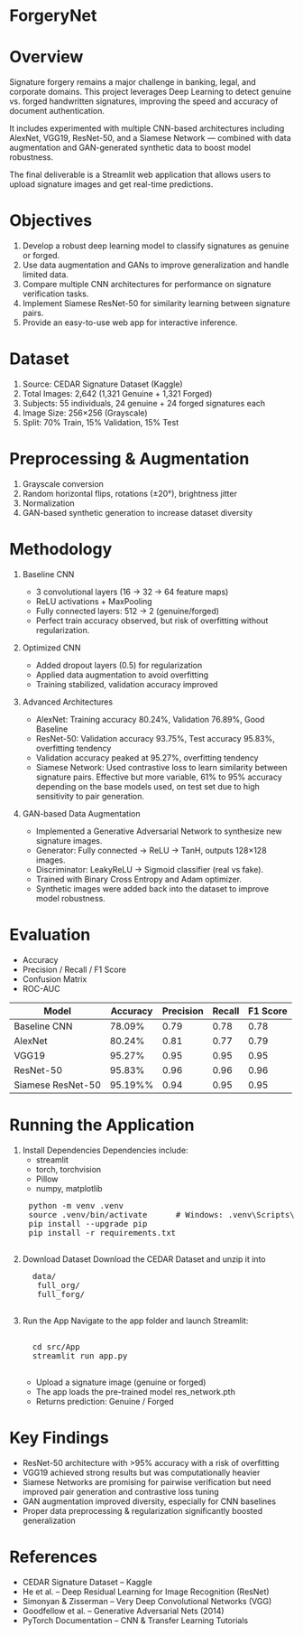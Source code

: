 # ForgeryNet

# Overview

Signature forgery remains a major challenge in banking, legal, and corporate domains. This project leverages Deep Learning to detect genuine vs. forged handwritten signatures, improving the speed and accuracy of document authentication.

It includes experimented with multiple CNN-based architectures including AlexNet, VGG19, ResNet-50, and a Siamese Network — combined with data augmentation and GAN-generated synthetic data to boost model robustness.

The final deliverable is a Streamlit web application that allows users to upload signature images and get real-time predictions.

# Objectives

1. Develop a robust deep learning model to classify signatures as genuine or forged.
2. Use data augmentation and GANs to improve generalization and handle limited data.
3. Compare multiple CNN architectures for performance on signature verification tasks.
4. Implement Siamese ResNet-50 for similarity learning between signature pairs.
5. Provide an easy-to-use web app for interactive inference.

# Dataset

1. Source: CEDAR Signature Dataset (Kaggle)
2. Total Images: 2,642 (1,321 Genuine + 1,321 Forged)
3. Subjects: 55 individuals, 24 genuine + 24 forged signatures each
4. Image Size: 256×256 (Grayscale)
5. Split: 70% Train, 15% Validation, 15% Test

# Preprocessing & Augmentation

1. Grayscale conversion
2. Random horizontal flips, rotations (±20°), brightness jitter
3. Normalization
4. GAN-based synthetic generation to increase dataset diversity

# Methodology

1. Baseline CNN
   - 3 convolutional layers (16 → 32 → 64 feature maps)
   - ReLU activations + MaxPooling
   - Fully connected layers: 512 → 2 (genuine/forged)
   - Perfect train accuracy observed, but risk of overfitting without regularization.

2. Optimized CNN
   - Added dropout layers (0.5) for regularization
   - Applied data augmentation to avoid overfitting
   - Training stabilized, validation accuracy improved
   
4. Advanced Architectures
   - AlexNet: Training accuracy 80.24%, Validation 76.89%, Good Baseline
   - ResNet-50: Validation accuracy 93.75%, Test accuracy 95.83%, overfitting tendency
   - Validation accuracy peaked at 95.27%, overfitting tendency
   - Siamese Network: Used contrastive loss to learn similarity between signature pairs. Effective but more variable, 61% to 95% accuracy depending on the base models used, on test set due to high sensitivity to pair generation.
   
6. GAN-based Data Augmentation
   - Implemented a Generative Adversarial Network to synthesize new signature images.
   - Generator: Fully connected → ReLU → TanH, outputs 128×128 images.
   - Discriminator: LeakyReLU → Sigmoid classifier (real vs fake).
   - Trained with Binary Cross Entropy and Adam optimizer.
   - Synthetic images were added back into the dataset to improve model robustness.

# Evaluation

- Accuracy
- Precision / Recall / F1 Score
- Confusion Matrix
- ROC-AUC

| Model             | Accuracy | Precision | Recall | F1 Score |
| ----------------- | -------- | --------- | ------ | -------- |
| Baseline CNN      | 78.09%   | 0.79      | 0.78   | 0.78     |
| AlexNet           | 80.24%   | 0.81      | 0.77   | 0.79     |
| VGG19             | 95.27%   | 0.95      | 0.95   | 0.95     |
| ResNet-50         | 95.83%   | 0.96      | 0.96   | 0.96     |
| Siamese ResNet-50 | 95.19%%   | 0.94     | 0.95  | 0.95     |

# Running the Application
  1. Install Dependencies
     Dependencies include:
      - streamlit
      - torch, torchvision
      - Pillow
      - numpy, matplotlib
    
  <pre>
    python -m venv .venv
    source .venv/bin/activate      # Windows: .venv\Scripts\activate
    pip install --upgrade pip
    pip install -r requirements.txt
  </pre>
     
  2. Download Dataset
     Download the CEDAR Dataset and unzip it into

     <pre>
       data/
        full_org/
        full_forg/
      </pre>
      
  3. Run the App
     Navigate to the app folder and launch Streamlit:
     <pre> 
       cd src/App
       streamlit run app.py
      </pre>

      - Upload a signature image (genuine or forged)
      - The app loads the pre-trained model res_network.pth
      - Returns prediction: Genuine / Forged

# Key Findings
- ResNet-50 architecture with >95% accuracy with a risk of overfitting
- VGG19 achieved strong results but was computationally heavier
- Siamese Networks are promising for pairwise verification but need improved pair generation and contrastive loss tuning
- GAN augmentation improved diversity, especially for CNN baselines
- Proper data preprocessing & regularization significantly boosted generalization

# References
- CEDAR Signature Dataset – Kaggle
- He et al. – Deep Residual Learning for Image Recognition (ResNet)
- Simonyan & Zisserman – Very Deep Convolutional Networks (VGG)
- Goodfellow et al. – Generative Adversarial Nets (2014)
- PyTorch Documentation – CNN & Transfer Learning Tutorials
     
    

